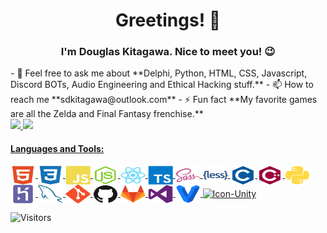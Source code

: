 <h1 align="center">Greetings! 🙂</h1>
<h3 align="center">I'm Douglas Kitagawa. Nice to meet you! 😉</h3> - 💬 Feel free to ask me about **Delphi, Python, HTML, CSS, Javascript, Discord BOTs, Audio Engineering and Ethical Hacking stuff.** - 📫 How to reach me **sdkitagawa@outlook.com** - ⚡ Fun fact **My favorite games are all the Zelda and Final Fantasy frenchise.** <div>
  <a href="https://github.com/sdkitagawa">
    <div style="display: inline_block">
      <img height="180em" src="https://github-readme-stats.vercel.app/api?username=sdkitagawa&show_icons=true&theme=tokyonight&include_all_commits=true&count_private=true" />
      <img height="180em" src="https://github-readme-stats.vercel.app/api/top-langs/?username=sdkitagawa&layout=compact&langs_count=7&theme=tokyonight" />
    </div>
</div>
<h4 align="left">Languages and Tools:</h4>
<p align="left">
  <a href="https://www.w3schools.com/html/" target="_blank">
    <img align="center" alt="Icon-HTML" height="30" width="40" src="https://raw.githubusercontent.com/devicons/devicon/master/icons/html5/html5-plain.svg" />
  </a>
  <a href="https://www.w3schools.com/css/" target="_blank">
    <img align="center" alt="Icon-CSS" height="30" width="40" src="https://raw.githubusercontent.com/devicons/devicon/master/icons/css3/css3-plain.svg" />
  </a>
  <a href="https://developer.mozilla.org/en-US/docs/Web/JavaScript" target="_blank">
    <img align="center" alt="Icon-JS" height="30" width="40" src="https://raw.githubusercontent.com/devicons/devicon/master/icons/javascript/javascript-plain.svg" />
  </a>
  <a href="https://nodejs.org/en/docs/" target="_blank">
    <img align="center" alt="Icon-NodeJS" height="30" width="40" src="https://raw.githubusercontent.com/devicons/devicon/master/icons/nodejs/nodejs-original.svg" />
  </a>
  <a href="https://reactjs.org/" target="_blank">
    <img align="center" alt="Icon-ReactJS" height="30" width="40" src="https://raw.githubusercontent.com/devicons/devicon/master/icons/react/react-original.svg" />
  </a>
  <a href="https://www.typescriptlang.org/" target="_blank">
    <img align="center" alt="Icon-Typescript" height="30" width="40" src="https://raw.githubusercontent.com/devicons/devicon/master/icons/typescript/typescript-plain.svg" />
  </a>
  <a href="https://sass-lang.com/documentation" target="_blank">
    <img align="center" alt="Icon-Sass" height="30" width="40" src="https://raw.githubusercontent.com/devicons/devicon/master/icons/sass/sass-original.svg" />
  </a>
  <a href="http://lesscss.org/" target="_blank">
    <img align="center" alt="Icon-Less" height="30" width="40" src="https://raw.githubusercontent.com/devicons/devicon/master/icons/less/less-plain-wordmark.svg" />
  </a>
  <a href="https://www.w3adda.com/c-tutorial" target="_blank">
    <img align="center" alt="Icon-C" height="30" width="40" src="https://raw.githubusercontent.com/devicons/devicon/master/icons/c/c-plain.svg" />
  </a>
  <a href="https://www.w3schools.com/cpp/" target="_blank">
    <img align="center" alt="Icon-C++" height="30" width="40" src="https://raw.githubusercontent.com/devicons/devicon/master/icons/cplusplus/cplusplus-plain.svg" />
  </a>
  <a href="https://docs.python.org/3/" target="_blank">
    <img align="center" alt="Icon-Python" height="30" width="40" src="https://raw.githubusercontent.com/devicons/devicon/master/icons/python/python-plain.svg" />
  </a>
  <a href="https://heroku.com" target="_blank">
    <img align="center" alt="Icon-Heroku" height="30" width="40" src="https://raw.githubusercontent.com/devicons/devicon/master/icons/heroku/heroku-plain.svg" />
  </a>
  <a href="https://dev.mysql.com/doc/" target="_blank">
    <img align="center" alt="Icon-MySQL" height="30" width="40" src="https://raw.githubusercontent.com/devicons/devicon/master/icons/mysql/mysql-plain.svg" />
  </a>
  <a href="https://www.git-scm.com/doc" target="_blank">
    <img align="center" alt="Icon-Git" height="30" width="40" src="https://raw.githubusercontent.com/devicons/devicon/master/icons/git/git-original.svg" />
  </a>
  <a href="https://docs.github.com/" target="_blank">
    <img align="center" alt="Icon-Github" height="30" width="40" src="https://raw.githubusercontent.com/devicons/devicon/master/icons/github/github-original.svg" />
  </a>
  <a href="https://docs.gitlab.com/" target="_blank">
    <img align="center" alt="Icon-Gitlab" height="30" width="40" src="https://raw.githubusercontent.com/devicons/devicon/master/icons/gitlab/gitlab-original.svg" />
  </a>
  <a href="https://docs.microsoft.com/pt-br/visualstudio/windows/?view=vs-2019" target="_blank">
    <img align="center" alt="Icon-VisualStudio" height="30" width="40" src="https://raw.githubusercontent.com/devicons/devicon/master/icons/visualstudio/visualstudio-plain.svg" />
  </a>
  <a href="https://www.vagrantup.com/docs" target="_blank">
    <img align="center" alt="Icon-Vagrant" height="30" width="40" src="https://raw.githubusercontent.com/devicons/devicon/master/icons/vagrant/vagrant-original.svg" />
  </a>
  <a href="https://unity.com/" target="_blank">
    <img align="center" alt="Icon-Unity" height="30" width="30" src="https://www.vectorlogo.zone/logos/unity3d/unity3d-icon.svg" />
  </a>
</p>

![Visitors](https://visitor-badge.glitch.me/badge?page_id=github/douglas-kitagawa)
